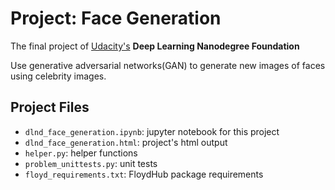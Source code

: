 # Project: Face Generation
The final project of [Udacity's](https://www.udacity.com) **Deep Learning Nanodegree Foundation**

Use generative adversarial networks(GAN) to generate new images of faces using celebrity images.

## Project Files
* `dlnd_face_generation.ipynb`: jupyter notebook for this project
* `dlnd_face_generation.html`: project's html output
* `helper.py`: helper functions
* `problem_unittests.py`: unit tests
* `floyd_requirements.txt`: FloydHub package requirements
